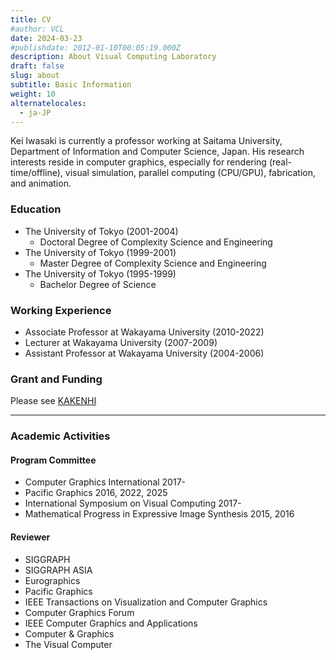```yaml
---
title: CV 
#author: VCL 
date: 2024-03-23 
#publishdate: 2012-01-10T00:05:19.000Z
description: About Visual Computing Laboratory 
draft: false
slug: about
subtitle: Basic Information
weight: 10
alternatelocales:
  - ja-JP
---
```

<script src="https://kit.fontawesome.com/429fe8bdbc.js" crossorigin="anonymous"></script>

Kei Iwasaki is currently a professor working at Saitama University,
Department of Information and Computer Science, Japan.
His research interests reside in computer graphics, especially for 
rendering (real-time/offline), visual simulation, parallel computing (CPU/GPU),
fabrication, and animation.
<br>
<a href="https://scholar.google.com/citations?user=PD3Wd9kAAAAJ&hl=ja"><i class="fa-brands fa-google-scholar fa-xl"></i></a><a href="https://github.com/kiwasaki/"><i class="fa-brands fa-github fa-xl"></i></a>

### Education
- The University of Tokyo (2001-2004)
  - Doctoral Degree of Complexity Science and Engineering
- The University of Tokyo (1999-2001)
  - Master Degree of Complexity Science and Engineering
- The University of Tokyo (1995-1999)
  - Bachelor Degree of Science

### Working Experience
- Associate Professor at Wakayama University (2010-2022)
- Lecturer at Wakayama University (2007-2009)
- Assistant Professor at Wakayama University (2004-2006)

### Grant and Funding
Please see [KAKENHI](https://nrid.nii.ac.jp/en/nrid/1000090379610/)

---
### Academic Activities
#### Program Committee 
- Computer Graphics International 2017-
- Pacific Graphics 2016, 2022, 2025
- International Symposium on Visual Computing 2017-
- Mathematical Progress in Expressive Image Synthesis 2015, 2016

#### Reviewer 
- SIGGRAPH
- SIGGRAPH ASIA
- Eurographics
- Pacific Graphics
- IEEE Transactions on Visualization and Computer Graphics
- Computer Graphics Forum
- IEEE Computer Graphics and Applications
- Computer & Graphics
- The Visual Computer 